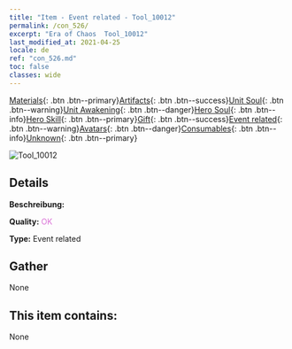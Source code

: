 ```yaml
---
title: "Item - Event related - Tool_10012"
permalink: /con_526/
excerpt: "Era of Chaos  Tool_10012"
last_modified_at: 2021-04-25
locale: de
ref: "con_526.md"
toc: false
classes: wide
---
```

 [Materials](/ItemsDE/){: .btn .btn--primary}[Artifacts](/ItemsDE/Artifacts/){: .btn .btn--success}[Unit Soul](/ItemsDE/UnitSoul/){: .btn .btn--warning}[Unit Awakening](/ItemsDE/UnitAwakening/){: .btn .btn--danger}[Hero Soul](/ItemsDE/HeroSoul/){: .btn .btn--info}[Hero Skill](/ItemsDE/HeroSkill/){: .btn .btn--primary}[Gift](/ItemsDE/Gift/){: .btn .btn--success}[Event related](/ItemsDE/Events/){: .btn .btn--warning}[Avatars](/ItemsDE/Avatars/){: .btn .btn--danger}[Consumables](/ItemsDE/Consumables/){: .btn .btn--info}[Unknown](/ItemsDE/Unknown/){: .btn .btn--primary}

 ![Tool_10012](/images/t/i_10012.png)

## Details
 **Beschreibung:** 

 **Quality:** <span style="color: #DA70D6">OK</span>

 **Type:** Event related

## Gather

  None

## This item contains:

  None

